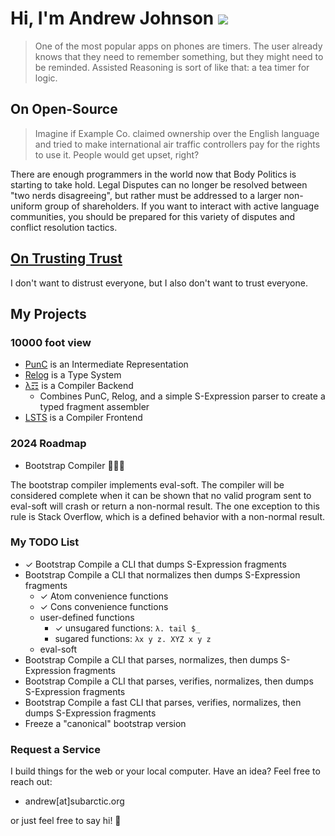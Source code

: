 # Hi, I'm Andrew Johnson ![](https://komarev.com/ghpvc/?username=andrew-johnson-4)

> One of the most popular apps on phones are timers. The user already knows that they need to remember something, but they might need to be reminded. Assisted Reasoning is sort of like that: a tea timer for logic.

##  On Open-Source

> Imagine if Example Co. claimed ownership over the English language and tried to make international air traffic controllers pay for the rights to use it. People would get upset, right?

There are enough programmers in the world now that Body Politics is starting to take hold.
Legal Disputes can no longer be resolved between "two nerds disagreeing", but rather must be addressed to a larger non-uniform group of shareholders.
If you want to interact with active language communities, you should be prepared for this variety of disputes and conflict resolution tactics.

## [On Trusting Trust](https://www.cs.cmu.edu/~rdriley/487/papers/Thompson_1984_ReflectionsonTrustingTrust.pdf)

I don't want to distrust everyone, but I also don't want to trust everyone.

## My Projects

### 10000 foot view

* [PunC](https://github.com/andrew-johnson-4/PunCalculus) is an Intermediate Representation
* [Relog](https://github.com/andrew-johnson-4/InPlace) is a Type System
* [λ☶](https://github.com/andrew-johnson-4/-) is a Compiler Backend
  * Combines PunC, Relog, and a simple S-Expression parser to create a typed fragment assembler
* [LSTS](https://github.com/andrew-johnson-4/LSTS) is a Compiler Frontend

### 2024 Roadmap

* Bootstrap Compiler 🥳🎉🎁

The bootstrap compiler implements eval-soft.
The compiler will be considered complete when it can be shown that no valid program sent to eval-soft will crash or return a non-normal result.
The one exception to this rule is Stack Overflow, which is a defined behavior with a non-normal result.

### My TODO List

* ✓ Bootstrap Compile a CLI that dumps S-Expression fragments
* Bootstrap Compile a CLI that normalizes then dumps S-Expression fragments
   * ✓ Atom convenience functions
   * ✓ Cons convenience functions
   * user-defined functions
     * ✓ unsugared functions: `λ. tail $_`
     * sugared functions: `λx y z. XYZ x y z`
   * eval-soft
* Bootstrap Compile a CLI that parses, normalizes, then dumps S-Expression fragments
* Bootstrap Compile a CLI that parses, verifies, normalizes, then dumps S-Expression fragments
* Bootstrap Compile a fast CLI that parses, verifies, normalizes, then dumps S-Expression fragments
* Freeze a "canonical" bootstrap version

### Request a Service

I build things for the web or your local computer. Have an idea? Feel free to reach out:
* andrew[at]subarctic.org

or just feel free to say hi! 👋

